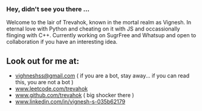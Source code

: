 ### Hey, didn't see you there ... 

Welcome to the lair of Trevahok, known in the mortal realm as Vignesh. In eternal love with Python and cheating on it with JS and occassionally flinging with C++. 
Currently working on SugrFree and Whatsup and open to collaboration if you have an interesting idea. 


## Look out for me at: 
- vighneshss@gmail.com ( if you are a bot, stay away... if you can read this, you are not a bot )
- www.leetcode.com/trevahok
- www.github.com/trevahok ( big shocker there ) 
- www.linkedin.com/in/vignesh-s-035b62179
